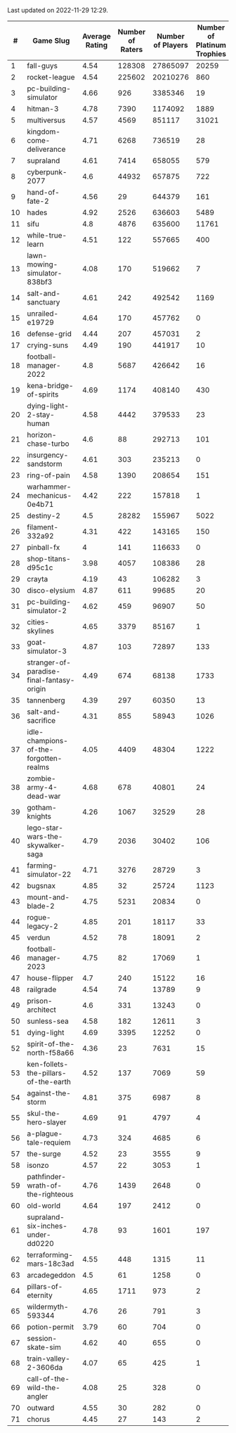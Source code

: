 Last updated on 2022-11-29 12:29.


|#|Game Slug|Average Rating|Number of Raters|Number of Players|Number of Platinum Trophies|Max Rarity (%)|
|---|---|---|---|---|---|---|
|1|fall-guys|4.54|128308|27865097|20259|5|
|2|rocket-league|4.54|225602|20210276|860|76|
|3|pc-building-simulator|4.66|926|3385346|19|48|
|4|hitman-3|4.78|7390|1174092|1889|48|
|5|multiversus|4.57|4569|851117|31021|78|
|6|kingdom-come-deliverance|4.71|6268|736519|28|30|
|7|supraland|4.61|7414|658055|579|99|
|8|cyberpunk-2077|4.6|44932|657875|722|62|
|9|hand-of-fate-2|4.56|29|644379|161|72|
|10|hades|4.92|2526|636603|5489|89|
|11|sifu|4.8|4876|635600|11761|96|
|12|while-true-learn|4.51|122|557665|400|93|
|13|lawn-mowing-simulator-838bf3|4.08|170|519662|7|87|
|14|salt-and-sanctuary|4.61|242|492542|1169|83|
|15|unrailed-e19729|4.64|170|457762|0|4|
|16|defense-grid|4.44|207|457031|2|80|
|17|crying-suns|4.49|190|441917|10|65|
|18|football-manager-2022|4.8|5687|426642|16|49|
|19|kena-bridge-of-spirits|4.69|1174|408140|430|94|
|20|dying-light-2-stay-human|4.58|4442|379533|23|0.9|
|21|horizon-chase-turbo|4.6|88|292713|101|83|
|22|insurgency-sandstorm|4.61|303|235213|0|6|
|23|ring-of-pain|4.58|1390|208654|151|96|
|24|warhammer-mechanicus-0e4b71|4.42|222|157818|1|24|
|25|destiny-2|4.5|28282|155967|5022|95|
|26|filament-332a92|4.31|422|143165|150|93|
|27|pinball-fx|4|141|116633|0|86|
|28|shop-titans-d95c1c|3.98|4057|108386|28|98|
|29|crayta|4.19|43|106282|3|23|
|30|disco-elysium|4.87|611|99685|20|28|
|31|pc-building-simulator-2|4.62|459|96907|50|75|
|32|cities-skylines|4.65|3379|85167|1|74|
|33|goat-simulator-3|4.87|103|72897|133|91|
|34|stranger-of-paradise-final-fantasy-origin|4.49|674|68138|1733|98|
|35|tannenberg|4.39|297|60350|13|86|
|36|salt-and-sacrifice|4.31|855|58943|1026|91|
|37|idle-champions-of-the-forgotten-realms|4.05|4409|48304|1222|2|
|38|zombie-army-4-dead-war|4.68|678|40801|24|67|
|39|gotham-knights|4.26|1067|32529|28|0.4|
|40|lego-star-wars-the-skywalker-saga|4.79|2036|30402|106|98|
|41|farming-simulator-22|4.71|3276|28729|3|80|
|42|bugsnax|4.85|32|25724|1123|97|
|43|mount-and-blade-2|4.75|5231|20834|0|7|
|44|rogue-legacy-2|4.85|201|18117|33|1|
|45|verdun|4.52|78|18091|2|73|
|46|football-manager-2023|4.75|82|17069|1|80|
|47|house-flipper|4.7|240|15122|16|93|
|48|railgrade|4.54|74|13789|9|98|
|49|prison-architect|4.6|331|13243|0|36|
|50|sunless-sea|4.58|182|12611|3|37|
|51|dying-light|4.69|3395|12252|0|96|
|52|spirit-of-the-north-f58a66|4.36|23|7631|15|60|
|53|ken-follets-the-pillars-of-the-earth|4.52|137|7069|59|49|
|54|against-the-storm|4.81|375|6987|8|28|
|55|skul-the-hero-slayer|4.69|91|4797|4|96|
|56|a-plague-tale-requiem|4.73|324|4685|6|93|
|57|the-surge|4.52|23|3555|9|94|
|58|isonzo|4.57|22|3053|1|61|
|59|pathfinder-wrath-of-the-righteous|4.76|1439|2648|0|41|
|60|old-world|4.64|197|2412|0|85|
|61|supraland-six-inches-under-dd0220|4.78|93|1601|197|99|
|62|terraforming-mars-18c3ad|4.55|448|1315|11|77|
|63|arcadegeddon|4.5|61|1258|0|93|
|64|pillars-of-eternity|4.65|1711|973|2|80|
|65|wildermyth-593344|4.76|26|791|3|3|
|66|potion-permit|3.79|60|704|0|98|
|67|session-skate-sim|4.62|40|655|0|27|
|68|train-valley-2-3606da|4.07|65|425|1|89|
|69|call-of-the-wild-the-angler|4.08|25|328|0|91|
|70|outward|4.55|30|282|0|78|
|71|chorus|4.45|27|143|2|85|
